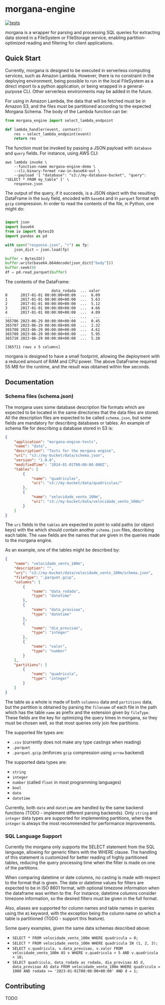 # morgana-engine

[![tests](https://github.com/rjmalves/morgana-engine/actions/workflows/tests.yaml/badge.svg?branch=main)](https://github.com/rjmalves/morgana-engine/actions/workflows/tests.yaml)

morgana is a wrapper for parsing and processing SQL queries for extracting data stored in a FileSystem or FileStorage service, enabling partition-optimized reading and filtering for client applications.

## Quick Start

Currently, morgana is designed to be executed in serverless computing services, such as Amazon Lambda. However, there is no constraint in the deploying environment, being possible to run in the local FileSystem as a direct import to a python application, or being wrapped in a general-purpose CLI. Other serverless environments may be added in the future.

For using in Amazon Lambda, the data that will be fetched must be in Amazon S3, and the files must be partitioned according to the expected Morgana Schema. The body of the Lambda function can be:


```python
from morgana_engine import select_lambda_endpoint

def lambda_handler(event, context):
    res = select_lambda_endpoint(event)
    return res
```

The function must be invoked by passing a JSON payload with `database` and `query` fields. For instance, using AWS CLI:

```
aws lambda invoke \
    --function-name morgana-engine-demo \
    --cli-binary-format raw-in-base64-out \
    --payload '{ "database": "s3://my-database-bucket", "query": "SELECT * FROM my_table" }' \
    response.json
```

The output of the query, if it succeeds, is a JSON object with the resulting DataFrame in the `body` field, encoded with `base64` and in `parquet` format with `gzip` compression. In order to read the contents of the file, in Python, one might do:

```python

import json
import base64
from io import BytesIO
import pandas as pd

with open("response.json", "r") as fp:
    json_dict = json.load(fp)

buffer = BytesIO()
buffer.write(base64.b64decode(json_dict["body"]))
buffer.seek(0)
df = pd.read_parquet(buffer)

```

The contents of the DataFrame:

```
                     data_rodada  ... valor
0      2017-01-01 00:00:00+00:00  ...  6.09
1      2017-01-01 00:00:00+00:00  ...  5.63
2      2017-01-01 00:00:00+00:00  ...  5.12
3      2017-01-01 00:00:00+00:00  ...  4.66
4      2017-01-01 00:00:00+00:00  ...  4.09
...                          ...  ...   ...
365706 2023-06-29 00:00:00+00:00  ...  0.45
365707 2023-06-29 00:00:00+00:00  ...  2.32
365708 2023-06-29 00:00:00+00:00  ...  4.61
365709 2023-06-29 00:00:00+00:00  ...  5.95
365710 2023-06-29 00:00:00+00:00  ...  5.28

[365711 rows x 5 columns]
```

morgana is designed to have a small footprint, allowing the deployment with a reduced amount of RAM and CPU power. The above DataFrame required 55 MB for the runtime, and the result was obtained within few seconds.

## Documentation

### Schema files (schema.json)

The morgana uses some database description file formats which are expected to be located in the same directories that the data files are stored. All the description files are expected to be called `schema.json`, but some fields are mandatory for describing databases or tables. An example of schema file for describing a database stored in S3 is:

```json
{
    "application": "morgana-engine-tests",
    "name": "data",
    "description": "Tests for the morgana engine",
    "uri": "s3://my-bucket/data/schema.json",
    "version": "1.0.0",
    "modifiedTime": "2024-01-01T00:00:00.000Z",
    "tables": [
        {
            "name": "quadriculas",
            "uri": "s3://my-bucket/data/quadriculas/"
        },
        {
            "name": "velocidade_vento_100m",
            "uri": "s3://my-bucket/data/velocidade_vento_100m/"
        }
    ]
}
```

The `uri` fields in the `tables` are expected to point to valid paths (or object keys) with the which should contain another `schema.json` files, describing each table. The `name` fields are the names that are given in the queries made to the morgana engine.

As an example, one of the tables might be described by:

```json
{
    "name": "velocidade_vento_100m",
    "description": "",
    "uri": "s3://my-bucket/data/velocidade_vento_100m/schema.json",
    "fileType": ".parquet.gzip",
    "columns": [
        {
            "name": "data_rodada",
            "type": "datetime"
        },
        {
            "name": "data_previsao",
            "type": "datetime"
        },
        {
            "name": "dia_previsao",
            "type": "integer"
        },
        {
            "name": "valor",
            "type": "number"
        }
    ],
    "partitions": [
        {
            "name": "quadricula",
            "type": "integer"
        }
    ]
}
```

The table as a whole is made of both `columnns` data and `partitions` data, but the partition is obtained by parsing the `filename` of each file in the path which has the table `name` as prefix and the extension given by `fileType`. These fields are the key for optimizing the query times in morgana, so they must be chosen well, so that most queries only join few partitions.

The supported file types are:
- `.csv` (currently does not make any type castings when reading)
- `.parquet`
- `.parquet.gzip` (enforces `gzip` compression using `arrow` backend)

The supported data types are:

- `string`
- `integer`
- `number` (called `float` in most programming languages)
- `bool`
- `date`
- `datetime`

Currently, both `date` and `datetime` are handled by the same backend functions (TODO - implement different parsing backends). Only `string` and `integer` data types are supported for implementing partitions, where the `integer` is always the most recommended for performance improvements.


### SQL Language Support

Currently the morgana only supports the SELECT statement from the SQL language, allowing for generic filters with the WHERE clause. The handling of this statement is customized for better reading of highly partitioned tables, reducing the query processing time when the filter is made on one of the partitions.

When comparing datetime or date columns, no casting is made with respect to the format that is given. The date or datetime values for filters are expected to be in ISO 8601 format, with optional timezone information when the dataframe was written to the. For instance, datetime columns consider timezone information, so the desired filters must be given in the full format.

Also, aliases are supported for column names and table names in queries using the `AS` keyword, with the exception being the column name on which a table is partitioned (TODO - support this feature). 

Some query examples, given the same data schemas described above:

- `SELECT * FROM velocidade_vento_100m WHERE quadricula = 0;`
- `SELECT * FROM velocidade_vento_100m WHERE quadricula IN (1, 2, 3);`
- `SELECT v.quadricula, v.data_previsao, v.valor FROM velocidade_vento_100m AS v WHERE v.quadricula > 5 AND v.quadricula < 10;`
- `SELECT quadricula, data_rodada as rodada, dia_previsao AS d, data_previsao AS data FROM velocidade_vento_100m WHERE quadricula = 1000 AND rodada >= '2023-01-01T00:00:00+00:00' AND d = 1;`


## Contributing

TODO